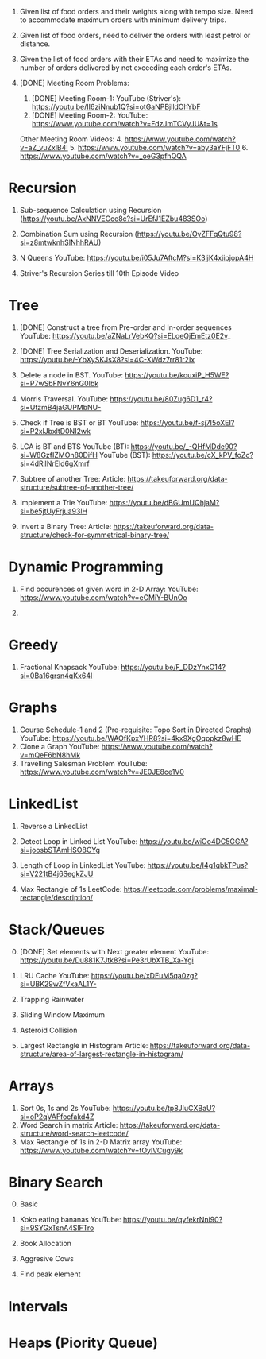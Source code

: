1. Given list of food orders and their weights along with tempo size. Need to accommodate maximum orders with minimum delivery trips.

2. Given list of food orders, need to deliver the orders with least petrol or distance.

3. Given the list of food orders with their ETAs and need to maximize the number of orders delivered by not exceeding each order's ETAs.

4. [DONE] Meeting Room Problems:
   1. [DONE] Meeting Room-1:
      YouTube (Striver's): https://youtu.be/II6ziNnub1Q?si=otGaNPBjlldOhYbF
   3. [DONE] Meeting Room-2:
      YouTube: https://www.youtube.com/watch?v=FdzJmTCVyJU&t=1s
   
   Other Meeting Room Videos:
   4. https://www.youtube.com/watch?v=aZ_vuZxlB4I
   5. https://www.youtube.com/watch?v=aby3aYFjFT0
   6. https://www.youtube.com/watch?v=_oeG3pfhQQA

# Recursion
   1. Sub-sequence Calculation using Recursion (https://youtu.be/AxNNVECce8c?si=UrEfJ1EZbu483SOo)
   
   2. Combination Sum using Recursion (https://youtu.be/OyZFFqQtu98?si=z8mtwknhSINhhRAU)
   
   3. N Queens
      YouTube: https://youtu.be/i05Ju7AftcM?si=K3ljK4xjipjopA4H

   4. Striver's Recursion Series till 10th Episode Video

# Tree
   1. [DONE] Construct a tree from Pre-order and In-order sequences
      YouTube: https://youtu.be/aZNaLrVebKQ?si=ELoeQjEmEtz0E2v_

   2. [DONE] Tree Serialization and Deserialization.
       YouTube: https://youtu.be/-YbXySKJsX8?si=4C-XWdz7rr81r2Ix

   3. Delete a node in BST.
      YouTube: https://youtu.be/kouxiP_H5WE?si=P7wSbFNvY6nG0Ibk

   4. Morris Traversal.
      YouTube: https://youtu.be/80Zug6D1_r4?si=UtzmB4jaGUPMbNU-

   5. Check if Tree is BST or BT
       YouTube: https://youtu.be/f-sj7I5oXEI?si=P2xlJbxltD0NI2wk

   6. LCA is BT and BTS
       YouTube (BT): https://youtu.be/_-QHfMDde90?si=W8GzfIZMOn80DifH
       YouTube (BST): https://youtu.be/cX_kPV_foZc?si=4dRilNrEld6gXmrf

   
   7. Subtree of another Tree:
      Article: https://takeuforward.org/data-structure/subtree-of-another-tree/

   8. Implement a Trie
      YouTube: https://youtu.be/dBGUmUQhjaM?si=be5jtUyFrjua93lH

   9. Invert a Binary Tree:
      Article: https://takeuforward.org/data-structure/check-for-symmetrical-binary-tree/

# Dynamic Programming

   1. Find occurences of given word in 2-D Array:
      YouTube: https://www.youtube.com/watch?v=eCMiY-BUnOo

   2. 

# Greedy
   1. Fractional Knapsack
      YouTube: https://youtu.be/F_DDzYnxO14?si=0Ba16grsn4qKx64I

# Graphs
   1. Course Schedule-1 and 2 (Pre-requisite: Topo Sort in Directed Graphs)
      YouTube: https://youtu.be/WAOfKpxYHR8?si=4kx9XgOqppkz8wHE
   2. Clone a Graph
      YouTube: https://www.youtube.com/watch?v=mQeF6bN8hMk
   3. Travelling Salesman Problem
      YouTube: https://www.youtube.com/watch?v=JE0JE8ce1V0

# LinkedList

   1. Reverse a LinkedList

   2. Detect Loop in Linked List
      YouTube: https://youtu.be/wiOo4DC5GGA?si=joosbSTAmHSO8CYg

   4. Length of Loop in LinkedList
      YouTube: https://youtu.be/I4g1qbkTPus?si=V221tB4j6SegkZJU
   
   5. Max Rectangle of 1s
      LeetCode: https://leetcode.com/problems/maximal-rectangle/description/

# Stack/Queues
   0. [DONE] Set elements with Next greater element
      YouTube: https://youtu.be/Du881K7Jtk8?si=Pe3rUbXTB_Xa-Ygi
   2. LRU Cache
      YouTube: https://youtu.be/xDEuM5qa0zg?si=UBK29wZfVxaAL1Y-

   3. Trapping Rainwater
   4. Sliding Window Maximum
   5. Asteroid Collision
   6. Largest Rectangle in Histogram
      Article: https://takeuforward.org/data-structure/area-of-largest-rectangle-in-histogram/

# Arrays
   1. Sort 0s, 1s and 2s
      YouTube: https://youtu.be/tp8JIuCXBaU?si=oP2qVAFfocfakd4Z
   2. Word Search in matrix
      Article: https://takeuforward.org/data-structure/word-search-leetcode/
   3. Max Rectangle of 1s in 2-D Matrix array
      YouTube: https://www.youtube.com/watch?v=tOylVCugy9k

# Binary Search
   0. Basic

   2. Koko eating bananas
      YouTube: https://youtu.be/qyfekrNni90?si=9SYGxTsnA4SlFTro

   3. Book Allocation

   4. Aggresive Cows

   5. Find peak element

# Intervals

# Heaps (Piority Queue)